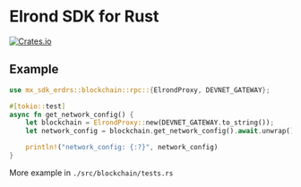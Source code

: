 # Elrond SDK for Rust

[![Crates.io](https://img.shields.io/crates/v/mx-sdk-erdrs)](https://crates.io/crates/mx-sdk-erdrs)

## Example

```rust
use mx_sdk_erdrs::blockchain::rpc::{ElrondProxy, DEVNET_GATEWAY};

#[tokio::test]
async fn get_network_config() {
    let blockchain = ElrondProxy::new(DEVNET_GATEWAY.to_string());
    let network_config = blockchain.get_network_config().await.unwrap();

    println!("network_config: {:?}", network_config)
}
```

More example in `./src/blockchain/tests.rs`